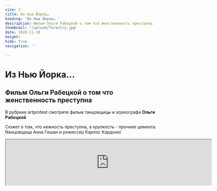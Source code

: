 ```yaml
---
size: 2
title: Из Нью Йорка… 
heading: 'Из Нью Йорка… '
description: Фильм Ольги Рабецкой о том что женственность преступна.
thumbnail: "/upload/forestry.jpg"
date: 2020-11-30
height: 
hide: true
navigation: ''

---
```

# Из Нью Йорка… 

## Фильм Ольги Рабецкой о том что женственность преступна

В рубрике artprotest смотрите фильм танцовщицы и хореографа **Ольги Рабецкой**  

Сюжет о том, что нежность преступна, а хрупкость - прочнее цемента. Nанцовщица Анна Гишан и режиссер Карлос Кардоне/ 

<div> <iframe style="width: 70vw; высота: 80vh; поля: 0 15vw;" src="https://drive.google.com/file/d/1rGPKaBOZiG84dD9CZKDgCmBfYeBG7rEt/preview"> </div>
